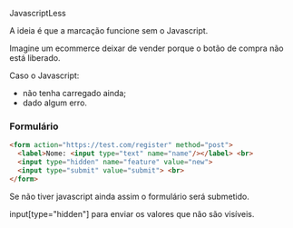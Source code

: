 JavascriptLess

A ideia é que a marcação funcione sem o Javascript.

Imagine um ecommerce deixar de vender porque o botão de compra não está liberado.

Caso o Javascript:
- não tenha carregado ainda;
- dado algum erro.

### Formulário

```html
<form action="https://test.com/register" method="post"> 
  <label>Nome: <input type="text" name="name"/></label> <br>
  <input type="hidden" name="feature" value="new">
  <input type="submit" value="submit"> <br>
</form>
```

Se não tiver javascript ainda assim o formulário será submetido.

input[type="hidden"] para enviar os valores que não são visíveis.

